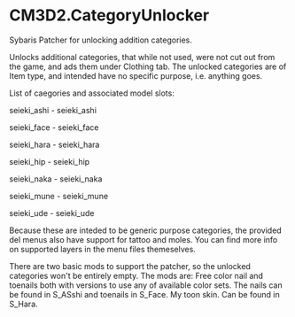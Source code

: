 # CM3D2.CategoryUnlocker
Sybaris Patcher for unlocking addition categories.

Unlocks additional categories, that while not used, were not cut out from the game, and ads them under Clothing tab.
The unlocked categories are of Item type, and intended have no specific purpose, i.e. anything goes.

List of caegories and associated model slots:

seieki_ashi - seieki_ashi

seieki_face - seieki_face

seieki_hara - seieki_hara

seieki_hip - seieki_hip

seieki_naka - seieki_naka

seieki_mune - seieki_mune

seieki_ude - seieki_ude
  
Because these are inteded to be generic purpose categories, the provided del menus also have support for tattoo and moles.
You can find more info on supported layers in the menu files themeselves.

There are two basic mods to support the patcher, so the unlocked categories won't be entirely empty.
The mods are: 
  Free color nail and toenails both with versions to use any of available color sets. The nails can be found in S_ASshi and toenails in S_Face.
   My toon skin. Can be found in S_Hara.
